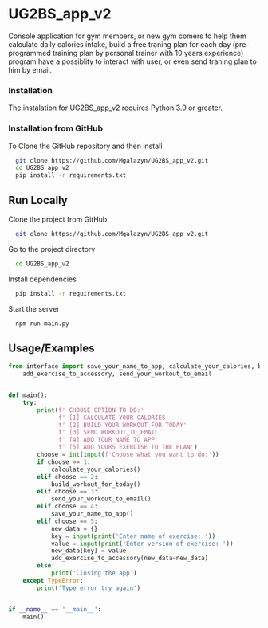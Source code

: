 # UG2BS_app_v2


Console application for gym members, or new gym comers to help them calculate daily calories intake, 
build a free traning plan for each day (pre-programmed training plan by personal trainer with 10 years experience)
program have a possiblity to interact with user, or even send traning plan to him by email.


### Installation
The instalation for UG2BS_app_v2 requires Python 3.9 or greater.

### Installation from GitHub

To Clone the GitHub repository and then install

```bash
  git clone https://github.com/Mgalazyn/UG2BS_app_v2.git
  cd UG2BS_app_v2
  pip install -r requirements.txt
```


## Run Locally

Clone the project from GitHub

```bash
  git clone https://github.com/Mgalazyn/UG2BS_app_v2.git
```

Go to the project directory

```bash
  cd UG2BS_app_v2
```

Install dependencies

```bash
  pip install -r requirements.txt
```

Start the server

```bash
  npm run main.py
```


## Usage/Examples

```python
from interface import save_your_name_to_app, calculate_your_calories, build_workout_for_today, \
    add_exercise_to_accessory, send_your_workout_to_email


def main():
    try:
        print(f' CHOOSE OPTION TO DO:'
              f' [1] CALCULATE YOUR CALORIES'
              f' [2] BUILD YOUR WORKOUT FOR TODAY'
              f' [3] SEND WORKOUT_TO_EMAIL'
              f' [4] ADD YOUR NAME TO APP'
              f' [5] ADD YOURS EXERCISE TO THE PLAN')
        choose = int(input(f'Choose what you want to do:'))
        if choose == 1:
            calculate_your_calories()
        elif choose == 2:
            build_workout_for_today()
        elif choose == 3:
            send_your_workout_to_email()
        elif choose == 4:
            save_your_name_to_app()
        elif choose == 5:
            new_data = {}
            key = input(print('Enter name of exercise: '))
            value = input(print('Enter version of exercise: '))
            new_data[key] = value
            add_exercise_to_accessory(new_data=new_data)
        else:
            print('Closing the app')
    except TypeError:
        print('Type error try again')


if __name__ == '__main__':
    main()


```

